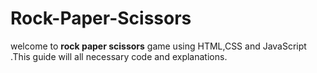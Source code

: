 # Rock-Paper-Scissors
welcome  to **rock  paper scissors** game using HTML,CSS and  JavaScript .This guide  will all necessary  code and explanations.
